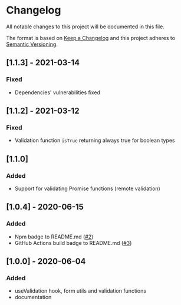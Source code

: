 # Changelog

All notable changes to this project will be documented in this file.

The format is based on [Keep a Changelog](http://keepachangelog.com/en/1.0.0/)
and this project adheres to [Semantic Versioning](http://semver.org/spec/v2.0.0.html).

## [1.1.3] - 2021-03-14

### Fixed

- Dependencies' vulnerabilities fixed

## [1.1.2] - 2021-03-12

### Fixed

- Validation function `isTrue` returning always true for boolean types

## [1.1.0]

### Added

- Support for validating Promise functions (remote validation)

## [1.0.4] - 2020-06-15

### Added

- Npm badge to README.md ([#2](https://github.com/Enterwell/react-form-validation/issues/2))
- GitHub Actions build badge to README.md ([#3](https://github.com/Enterwell/react-form-validation/issues/3))

## [1.0.0] - 2020-06-04

### Added

- useValidation hook, form utils and validation functions
- documentation
